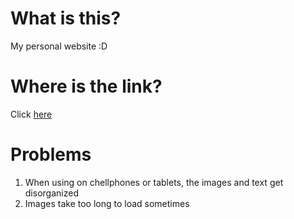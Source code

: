 # What is this?

My personal website :D

# Where is the link?

Click [here](https://ulisses-personal-site.netlify.app)

# Problems

1. When using on chellphones or tablets, the images and text get disorganized
2. Images take too long to load sometimes
